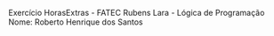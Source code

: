 Exercício HorasExtras - FATEC Rubens Lara - Lógica de Programação <br>
Nome: Roberto Henrique dos Santos
